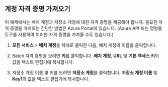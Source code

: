 ## <a name="get-account-credentials"></a>계정 자격 증명 가져오기

이 예제에서는 배치 계정과 저장소 계정에 대한 자격 증명을 제공해야 합니다. 필요한 자격 증명을 가져오는 간단한 방법은 Azure Portal에 있습니다. (Azure API 또는 명령줄 도구를 사용하여 이러한 자격 증명을 가져올 수도 있습니다.)

1. **모든 서비스** > **배치 계정**을 차례로 클릭한 다음, 배치 계정의 이름을 클릭합니다.

2. Batch 자격 증명을 보려면 **키**를 클릭합니다. **배치 계정**, **URL** 및 **기본 액세스 키**의 값을 텍스트 편집기에 복사합니다.

3. 저장소 계정 이름 및 키를 보려면 **저장소 계정**을 클릭합니다. **저장소 계정 이름** 및 **Key1**의 값을 텍스트 편집기에 복사합니다.